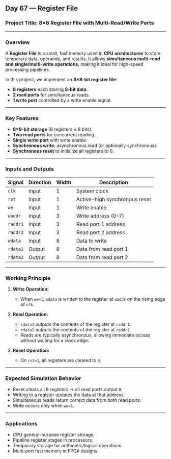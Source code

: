 
##  **Day 67 — Register File**

### **Project Title:** 8×8 Register File with Multi-Read/Write Ports

---

### **Overview**

A **Register File** is a small, fast memory used in **CPU architectures** to store temporary data, operands, and results.
It allows **simultaneous multi-read and single/multi-write operations**, making it ideal for high-speed processing pipelines.

In this project, we implement an **8×8-bit register file**:

* **8 registers** each storing **8-bit data**.
* **2 read ports** for simultaneous reads.
* **1 write port** controlled by a write enable signal.

---

### **Key Features**

* **8×8-bit storage** (8 registers × 8 bits).
* **Two read ports** for concurrent reading.
* **Single write port** with write enable.
* **Synchronous write**; asynchronous read (or optionally synchronous).
* **Synchronous reset** to initialize all registers to 0.

---

### **Inputs and Outputs**

| Signal   | Direction | Width | Description                   |
| -------- | --------- | ----- | ----------------------------- |
| `clk`    | Input     | 1     | System clock                  |
| `rst`    | Input     | 1     | Active-high synchronous reset |
| `we`     | Input     | 1     | Write enable                  |
| `waddr`  | Input     | 3     | Write address (0–7)           |
| `raddr1` | Input     | 3     | Read port 1 address           |
| `raddr2` | Input     | 3     | Read port 2 address           |
| `wdata`  | Input     | 8     | Data to write                 |
| `rdata1` | Output    | 8     | Data from read port 1         |
| `rdata2` | Output    | 8     | Data from read port 2         |

---

### **Working Principle**

1. **Write Operation:**

   * When `we=1`, `wdata` is written to the register at `waddr` on the rising edge of `clk`.

2. **Read Operation:**

   * `rdata1` outputs the contents of the register at `raddr1`.
   * `rdata2` outputs the contents of the register at `raddr2`.
   * Reads are typically asynchronous, allowing immediate access without waiting for a clock edge.

3. **Reset Operation:**

   * On `rst=1`, all registers are cleared to `0`.

---

### **Expected Simulation Behavior**

* Reset clears all 8 registers → all read ports output `0`.
* Writing to a register updates the data at that address.
* Simultaneous reads return correct data from both read ports.
* Write occurs only when `we=1`.

---

### **Applications**

* CPU general-purpose register storage.
* Pipeline register stages in processors.
* Temporary storage for arithmetic/logical operations.
* Multi-port fast memory in FPGA designs.
